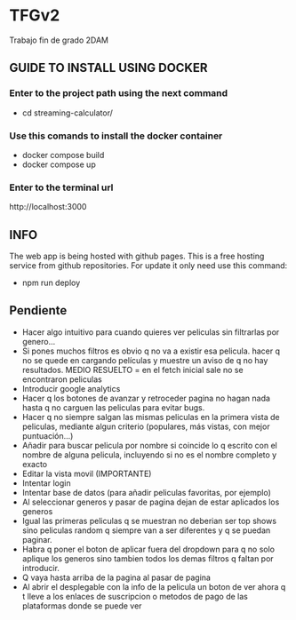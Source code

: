# TFGv2
Trabajo fin de grado 2DAM

## GUIDE TO INSTALL USING DOCKER

### Enter to the project path using the next command
- cd streaming-calculator/

### Use this comands to install the docker container
- docker compose build
- docker compose up

### Enter to the terminal url
http://localhost:3000

## INFO
The web app is being hosted with github pages. This is a free hosting service from github repositories. For update it only need use this command:
- npm run deploy

## Pendiente
- Hacer algo intuitivo para cuando quieres ver peliculas sin filtrarlas por genero...
- Si pones muchos filtros es obvio q no va a existir esa pelicula. hacer q no se quede en cargando películas y muestre un aviso de q no hay resultados. MEDIO RESUELTO = en el fetch inicial sale no se encontraron peliculas
- Introducir google analytics
- Hacer q los botones de avanzar y retroceder pagina no hagan  nada hasta q no carguen las peliculas para evitar bugs.
- Hacer q no siempre salgan las mismas peliculas en la primera vista de peliculas, mediante algun criterio (populares, más vistas, con mejor puntuación...)
- Añadir para buscar pelicula por nombre si coincide lo q escrito con el nombre de alguna pelicula, incluyendo si no es el nombre completo y exacto
- Editar la vista movil (IMPORTANTE)
- Intentar login
- Intentar base de datos (para añadir peliculas favoritas, por ejemplo)
- Al seleccionar generos y pasar de pagina dejan de estar aplicados los generos
- Igual las primeras peliculas q se muestran no deberian ser top shows sino peliculas random q siempre van a ser diferentes y q se puedan paginar.
- Habra q poner el boton de aplicar fuera del dropdown para q no solo aplique los generos sino tambien todos los demas filtros q faltan por introducir.
- Q vaya hasta arriba de la pagina al pasar de pagina
- Al abrir el desplegable con la info de la pelicula un boton de ver ahora q t lleve a los enlaces de suscripcion o metodos de pago de las plataformas donde se puede ver